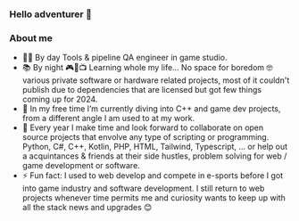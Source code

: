 ### Hello adventurer 👋

### About me

- 👩‍💻 By day Tools & pipeline QA engineer in game studio.
- 📚 By night 🎮🎵📺 Learning whole my life... No space for boredom 🤓 various private software or hardware related projects, most of it couldn't publish due to dependencies that are licensed but got few things coming up for 2024.
- 🌱 In my free time I’m currently diving into C++ and game dev projects, from a different angle I am used to at my work.
- 👯 Every year I make time and look forward to collaborate on open source projects that envolve any type of scripting or programming. Python, C#, C++, Kotlin, PHP, HTML, Tailwind, Typescript, ... or help out a acquintances & friends at their side hustles, problem solving for web / game development or software.
- ⚡ Fun fact: I used to web develop and compete in e-sports before I got into game industry and software development. I still return to web projects whenever time permits me and curiosity wants to keep up with all the stack news and upgrades 😊
